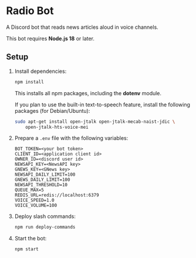 # Radio Bot

A Discord bot that reads news articles aloud in voice channels.

This bot requires **Node.js 18** or later.
## Setup

1. Install dependencies:
   ```sh
   npm install
   ```
   This installs all npm packages, including the **dotenv** module.

   If you plan to use the built-in text-to-speech feature, install the
   following packages (for Debian/Ubuntu):
   ```sh
   sudo apt-get install open-jtalk open-jtalk-mecab-naist-jdic \
       open-jtalk-hts-voice-mei
   ```


2. Prepare a `.env` file with the following variables:
   ```
   BOT_TOKEN=<your bot token>
   CLIENT_ID=<application client id>
   OWNER_ID=<discord user id>
   NEWSAPI_KEY=<NewsAPI key>
   GNEWS_KEY=<GNews key>
   NEWSAPI_DAILY_LIMIT=100
   GNEWS_DAILY_LIMIT=100
   NEWSAPI_THRESHOLD=10
   QUEUE_MAX=5
   REDIS_URL=redis://localhost:6379
   VOICE_SPEED=1.0
   VOICE_VOLUME=100
   ```

3. Deploy slash commands:
   ```sh
   npm run deploy-commands
   ```

4. Start the bot:
   ```sh
   npm start
   ```
